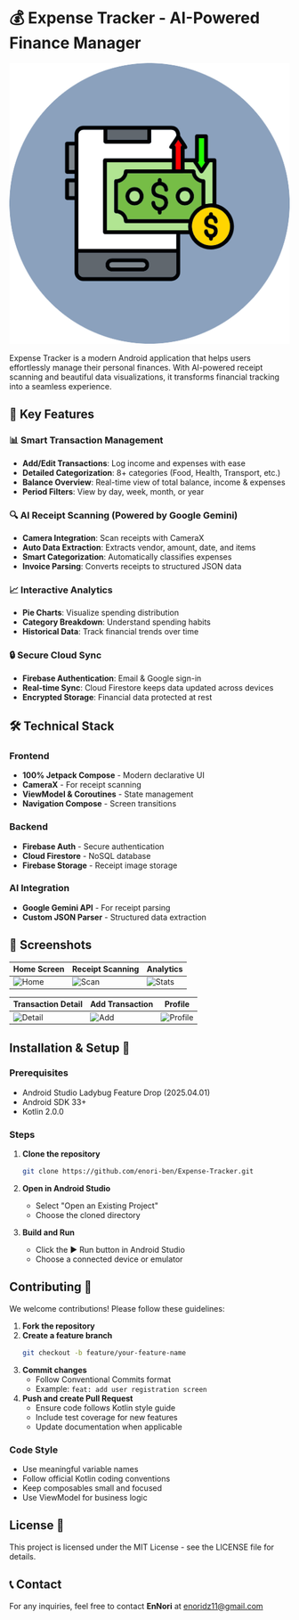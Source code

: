 # 💰 Expense Tracker - AI-Powered Finance Manager

![App Logo](app/src/main/res/drawable/logo.png)

Expense Tracker is a modern Android application that helps users effortlessly manage their personal finances. With AI-powered receipt scanning and beautiful data visualizations, it transforms financial tracking into a seamless experience.

## 🌟 Key Features

### 📊 Smart Transaction Management
- **Add/Edit Transactions**: Log income and expenses with ease
- **Detailed Categorization**: 8+ categories (Food, Health, Transport, etc.)
- **Balance Overview**: Real-time view of total balance, income & expenses
- **Period Filters**: View by day, week, month, or year

### 🔍 AI Receipt Scanning (Powered by Google Gemini)
- **Camera Integration**: Scan receipts with CameraX
- **Auto Data Extraction**: Extracts vendor, amount, date, and items
- **Smart Categorization**: Automatically classifies expenses
- **Invoice Parsing**: Converts receipts to structured JSON data

### 📈 Interactive Analytics
- **Pie Charts**: Visualize spending distribution
- **Category Breakdown**: Understand spending habits
- **Historical Data**: Track financial trends over time

### 🔒 Secure Cloud Sync
- **Firebase Authentication**: Email & Google sign-in
- **Real-time Sync**: Cloud Firestore keeps data updated across devices
- **Encrypted Storage**: Financial data protected at rest

## 🛠 Technical Stack

### Frontend
- **100% Jetpack Compose** - Modern declarative UI
- **CameraX** - For receipt scanning
- **ViewModel & Coroutines** - State management
- **Navigation Compose** - Screen transitions

### Backend
- **Firebase Auth** - Secure authentication
- **Cloud Firestore** - NoSQL database
- **Firebase Storage** - Receipt image storage

### AI Integration
- **Google Gemini API** - For receipt parsing
- **Custom JSON Parser** - Structured data extraction

## 📱 Screenshots

| Home Screen | Receipt Scanning | Analytics |
|-------------|------------------|-----------|
| ![Home](screenshots/home.png) | ![Scan](screenshots/scan.png) | ![Stats](screenshots/stats.png) |

| Transaction Detail | Add Transaction | Profile |
|--------------------|-----------------|---------|
| ![Detail](screenshots/detail.png) | ![Add](screenshots/add.png) | ![Profile](screenshots/profile.png) |

## Installation & Setup 🚀

### Prerequisites
- Android Studio Ladybug Feature Drop (2025.04.01)
- Android SDK 33+
- Kotlin 2.0.0

### Steps
1. **Clone the repository**
   ```bash
   git clone https://github.com/enori-ben/Expense-Tracker.git
   ```
2. **Open in Android Studio**
    - Select "Open an Existing Project"
    - Choose the cloned directory

3. **Build and Run**
    - Click the ▶️ Run button in Android Studio
    - Choose a connected device or emulator

## Contributing 🤝
We welcome contributions! Please follow these guidelines:

1. **Fork the repository**
2. **Create a feature branch**
   ```bash
   git checkout -b feature/your-feature-name
   ```
3. **Commit changes**
    - Follow Conventional Commits format
    - Example: `feat: add user registration screen`
4. **Push and create Pull Request**
    - Ensure code follows Kotlin style guide
    - Include test coverage for new features
    - Update documentation when applicable

### Code Style
- Use meaningful variable names
- Follow official Kotlin coding conventions
- Keep composables small and focused
- Use ViewModel for business logic

## License 📄
This project is licensed under the MIT License - see the LICENSE file for details.

## 📞 Contact
For any inquiries, feel free to contact **EnNori** at enoridz11@gmail.com

